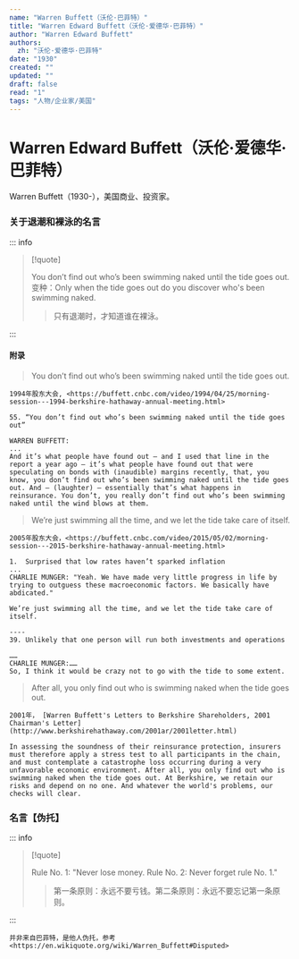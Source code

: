 ```yaml
---
name: "Warren Buffett（沃伦·巴菲特）"
title: "Warren Edward Buffett（沃伦·爱德华·巴菲特）"
author: "Warren Edward Buffett"
authors:
  zh: "沃伦·爱德华·巴菲特"
date: "1930"
created: ""
updated: ""
draft: false
read: "1"
tags: "人物/企业家/美国"
---
```


# Warren Edward Buffett（沃伦·爱德华·巴菲特）

Warren Buffett（1930-），美国商业、投资家。

### 关于退潮和裸泳的名言

::: info

> [!quote]
>
> You don’t find out who’s been swimming naked until the tide goes out.
> 变种：Only when the tide goes out do you discover who's been swimming naked.
>
> > 只有退潮时，才知道谁在裸泳。

:::

#### 附录

> You don’t find out who’s been swimming naked until the tide goes out.

```
1994年股东大会, <https://buffett.cnbc.com/video/1994/04/25/morning-session---1994-berkshire-hathaway-annual-meeting.html>

55. “You don’t find out who’s been swimming naked until the tide goes out”

WARREN BUFFETT:
...
And it’s what people have found out — and I used that line in the report a year ago — it’s what people have found out that were speculating on bonds with (inaudible) margins recently, that, you know, you don’t find out who’s been swimming naked until the tide goes out. And — (laughter) — essentially that’s what happens in reinsurance. You don’t, you really don’t find out who’s been swimming naked until the wind blows at them.

```

> We’re just swimming all the time, and we let the tide take care of itself.

```
2005年股东大会，<https://buffett.cnbc.com/video/2015/05/02/morning-session---2015-berkshire-hathaway-annual-meeting.html>

1.  Surprised that low rates haven’t sparked inflation
...
CHARLIE MUNGER: "Yeah. We have made very little progress in life by trying to outguess these macroeconomic factors. We basically have abdicated."

We’re just swimming all the time, and we let the tide take care of itself.

----
39. Unlikely that one person will run both investments and operations

……
CHARLIE MUNGER:……
So, I think it would be crazy not to go with the tide to some extent.
```

> After all, you only find out who is swimming naked when the tide goes out.

```
2001年， [Warren Buffett's Letters to Berkshire Shareholders, 2001 Chairman's Letter](http://www.berkshirehathaway.com/2001ar/2001letter.html)

In assessing the soundness of their reinsurance protection, insurers must therefore apply a stress test to all participants in the chain, and must contemplate a catastrophe loss occurring during a very unfavorable economic environment. After all, you only find out who is swimming naked when the tide goes out. At Berkshire, we retain our risks and depend on no one. And whatever the world's problems, our checks will clear.
```

### 名言【伪托】

::: info

> [!quote]
>
> Rule No. 1: "Never lose money. Rule No. 2: Never forget rule No. 1."
>
> > 第一条原则：永远不要亏钱。第二条原则：永远不要忘记第一条原则。

:::

```
并非来自巴菲特，是他人伪托，参考
<https://en.wikiquote.org/wiki/Warren_Buffett#Disputed>
```
